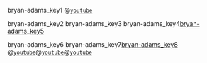 bryan-adams_key1
@[`youtube`](fXtlWmBM-HU)

bryan-adams_key2
bryan-adams_key3
bryan-adams_key4[bryan-adams_key5](-apbxFbXcVs)


bryan-adams_key6
bryan-adams_key7[bryan-adams_key8](WxU8TdIMpvM)
@[`youtube`](fXtlWmBM-HU)@[`youtube`](-apbxFbXcVs)@[`youtube`](WxU8TdIMpvM)